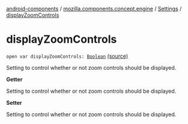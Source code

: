 [android-components](../../index.md) / [mozilla.components.concept.engine](../index.md) / [Settings](index.md) / [displayZoomControls](./display-zoom-controls.md)

# displayZoomControls

`open var displayZoomControls: `[`Boolean`](https://kotlinlang.org/api/latest/jvm/stdlib/kotlin/-boolean/index.html) [(source)](https://github.com/mozilla-mobile/android-components/blob/master/components/concept/engine/src/main/java/mozilla/components/concept/engine/Settings.kt#L79)

Setting to control whether or not zoom controls should be displayed.

**Getter**

Setting to control whether or not zoom controls should be displayed.

**Setter**

Setting to control whether or not zoom controls should be displayed.


